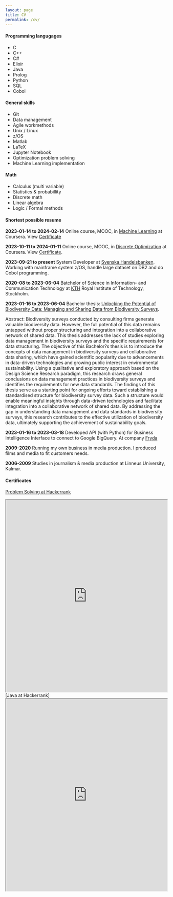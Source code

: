 ```yaml
---
layout: page
title: CV
permalink: /cv/
---
```


#### Programming langugages
- C
- C++
- C#
- Elixir
- Java
- Prolog
- Python
- SQL
- Cobol

#### General skills
- Git
- Data management
- Agile workmethods
- Unix / Linux
- z/OS
- Matlab
- LaTeX
- Jupyter Notebook
- Optimization problem solving
- Machine Learning implementation

#### Math
- Calculus (multi variable)
- Statistics & probabillity
- Discrete math
- Linear algebra
- Logic / Formal methods

#### Shortest possible resume 
**2023-01-14 to 2024-02-14**
Online course, MOOC, in [Machine Learning](https://www.coursera.org/specializations/machine-learning-introduction) at Coursera. View [Certificate](https://coursera.org/share/ce82274ff3b824a9d9f15bdbe9384806)

**2023-10-11 to 2024-01-11**
Online course, MOOC, in [Discrete Optimization](https://www.coursera.org/learn/discrete-optimization) at Coursera. View [Certificate](https://coursera.org/share/13508a393bcd88dc5a1f07281b6309fc).

**2023-09-21 to present**
System Developer at [Svenska Handelsbanken]. Working with mainframe system z/OS, handle large dataset on DB2 and do Cobol programming.

**2020-08 to 2023-06-04**
Batchelor of Science in Information- and Communication Technology at
[KTH] Royal Institute of Technology, Stockholm.

**2023-01-16 to 2023-06-04**
Bachelor thesis: [Unlocking the Potential of Biodiversity Data: Managing and Sharing Data from Biodiversity Surveys].
 
 Abstract: Biodiversity surveys conducted by consulting firms generate valuable biodiversity data. However, the full potential of this data remains untapped without proper structuring and integration into a collaborative network of shared data. This thesis addresses the lack of studies exploring data management in biodiversity surveys and the specific requirements for data structuring. The objective of this Bachelor?s thesis is to introduce the concepts of data management in biodiversity surveys and collaborative data sharing, which have gained scientific popularity due to advancements in data-driven technologies and growing public interest in environmental sustainability. Using a qualitative and exploratory approach based on the Design Science Research paradigm, this research draws general conclusions on data management practices in biodiversity surveys and identifies the requirements for new data standards. The findings of this thesis serve as a starting point for ongoing efforts toward establishing a standardised structure for biodiversity survey data. Such a structure would enable meaningful insights through data-driven technologies and facilitate integration into a collaborative network of shared data. By addressing the gap in understanding data management and data standards in biodiversity surveys, this research contributes to the effective utilization of biodiversity data, ultimately supporting the achievement of sustainability goals.

**2023-01-16 to 2023-03-18**
Developed API (with Python) for Business Intelligence Interface to connect to Google BigQuery.
At company [Fryda]

**2009-2020**
Running my own business in media production. I produced films and media to fit customers needs.

**2006-2009**
Studies in journalism & media production at
Linneus University, Kalmar.

#### Certificates
[Problem Solving at Hackerrank]
<iframe title="Problem Solving Basic" width="100%" height="600px" src="https://www.hackerrank.com/certificates/iframe/62ce7c32783a"> </iframe>
[Java at Hackerrank]
<iframe title="Java Basic" width="100%" height="600px" src="https://www.hackerrank.com/certificates/iframe/cf1cfc22a839
"> </iframe>

[Unlocking the Potential of Biodiversity Data: Managing and Sharing Data from Biodiversity Surveys]: https://lnkd.in/d_HTXYNQ
[Svenska Handelsbanken]: https://www.handelsbanken.com/en/about-the-group/our-story
[KTH]: https://www.kth.se/en
[Ecogain]: https://www.ecogain.se
[Fryda]: https://www.fryda.life
[Problem Solving at Hackerrank]: https://www.hackerrank.com/certificates/62ce7c32783a
[Java at Hackerrank]: https://www.hackerrank.com/certificates/cf1cfc22a839